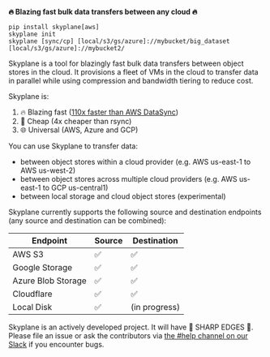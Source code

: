 **🔥 Blazing fast bulk data transfers between any cloud 🔥**

```
pip install skyplane[aws]
skyplane init
skyplane [sync/cp] [local/s3/gs/azure]://mybucket/big_dataset [local/s3/gs/azure]://mybucket2/
```

Skyplane is a tool for blazingly fast bulk data transfers between object stores in the cloud. It provisions a fleet of VMs in the cloud to transfer data in parallel while using compression and bandwidth tiering to reduce cost.

Skyplane is:
1. 🔥 Blazing fast ([110x faster than AWS DataSync](https://skyplane.org/en/latest/benchmark.html))
2. 🤑 Cheap (4x cheaper than rsync)
3. 🌐 Universal (AWS, Azure and GCP)

You can use Skyplane to transfer data: 
* between object stores within a cloud provider (e.g. AWS us-east-1 to AWS us-west-2)
* between object stores across multiple cloud providers (e.g. AWS us-east-1 to GCP us-central1)
* between local storage and cloud object stores (experimental)

Skyplane currently supports the following source and destination endpoints (any source and destination can be combined): 

| Endpoint           | Source             | Destination        |
|--------------------|--------------------|--------------------|
| AWS S3             | ✅                 | ✅                 |
| Google Storage     | ✅                 | ✅                 |
| Azure Blob Storage | ✅                 | ✅                 |
| Cloudflare         | ✅                 | ✅                 |
| Local Disk         | ✅                 | (in progress)      |

Skyplane is an actively developed project. It will have 🔪 SHARP EDGES 🔪. Please file an issue or ask the contributors via [the #help channel on our Slack](https://join.slack.com/t/skyplaneworkspace/shared_invite/zt-1cxmedcuc-GwIXLGyHTyOYELq7KoOl6Q) if you encounter bugs.